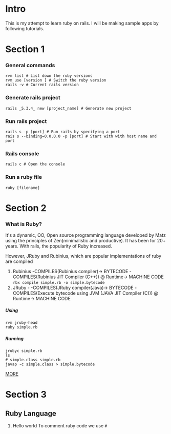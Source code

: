 # Intro

This is my attempt to learn ruby on rails. I will be making sample apps by following tutorials. 


# Section 1

### General commands
```
rvm list # List down the ruby versions
rvm use [version ] # Switch the ruby version
rails -v # Current rails version
```

### Generate rails project
```
rails _5.3.4_ new [project_name] # Generate new project 
```

### Run rails project
```
rails s -p [port] # Run rails by specifying a port
rais s --binding=0.0.0.0 -p [port] # Start with with host name and port
```

### Rails console
```
rails c # Open the console
```

### Run a ruby file
```
ruby [filename]
```

# Section 2

### What is Ruby? 

It's a dynamic, OO, Open source programming language developed by Matz using the principles of Zen(minimalistic and productive). It has been for 20+ years. With rails, the popularity of Ruby increased.

However, JRuby and Rubinius, which are popular implementations of ruby are compiled
1. Rubinius -COMPILES(Rubinius compiler)-> BYTECODE -COMPILES(Rubinius JIT Compiler (C++)) @ Runtime-> MACHINE CODE
`rbx compile simple.rb -o simple.bytecode`
2. JRuby - -COMPILES(JRuby compiler(Java)-> BYTECODE -COMPILES(Execute bytecode using JVM (JAVA JIT Compiler (C))) @ Runtime-> MACHINE CODE

##### Using
```
rvm jruby-head
ruby simple.rb
```

##### Running
```
jrubyc simple.rb
ls
# simple.class simple.rb
javap -c simple.class > simple.bytecode
```
[MORE](https://dzone.com/articles/ruby-inquiry-it-interpreted-or)


# Section 3

Ruby Language
-------------

1. Hello world 
To comment ruby code we use `#`




 